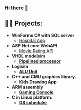 ### Hi there 👋

<h2>👨‍💻 Projects:</h2>

- <b>WinForms C# with SQL server</b>
  - [Hospital App](https://github.com/AhmedEssam2209/Hospital-App)
- <b>ASP.Net core WebAPI </b>
  - [Movie Rating API](https://github.com/AhmedEssam2209/Movie-Rating-API) <b>
- <b> VHDL modelsim </b>
  - [Pipelined processor](https://github.com/AhmedEssam2209/Pipelined-processor) <b>
- <b> Logisim </b>
  - [ALU Unit](https://github.com/AhmedEssam2209/ALU-Unit) <b>
- <b> C++ and CMU graphics library.  </b>
  - [Kids Drawing App](https://github.com/AhmedEssam2209/Kids-drawing-app) <b>
- <b> ARM assembly </b>
  - [Gaming Console](https://github.com/AhmedEssam2209/Gaming-console-) <b>
- <b> C in Linux platform. </b>
  - [OS scheduler](https://github.com/AhmedEssam2209/OS-scheduler-) <b>
